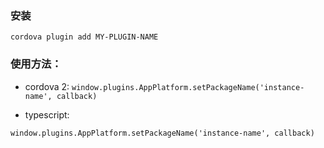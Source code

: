 ### 安装
``cordova plugin add MY-PLUGIN-NAME``
### 使用方法：
- cordova 2:
``
window.plugins.AppPlatform.setPackageName('instance-name', callback)
``

- typescript:

``
window.plugins.AppPlatform.setPackageName('instance-name', callback)
``

